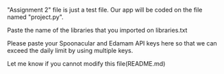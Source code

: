 "Assignment 2" file is just a test file. Our app will be coded on the file named "project.py".

Paste the name of the libraries that you imported on libraries.txt

Please paste your Spoonacular and Edamam API keys here so that we can exceed the daily limit by using multiple keys.

Let me know if you cannot modify this file(README.md)


